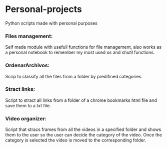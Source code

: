 # Personal-projects
Python scripts made with personal purposes

### Files management:
Self made module with usefull functions for file management, also works as a personal notebook to remember my most used *os* and *shutil* functions.

### OrdenarArchivos:
Scrip to classify all the files from a folder by predifined categories. 

### Stract links:
Script to stract all links from a folder of a chrome bookmarks html file and save them to a txt file.

### Video organizer:
Script that stracs frames from all the videos in a specified folder and shows them to the user so the user can decide the category of the video. Once the category is selected the video is moved to the corresponding folder.
